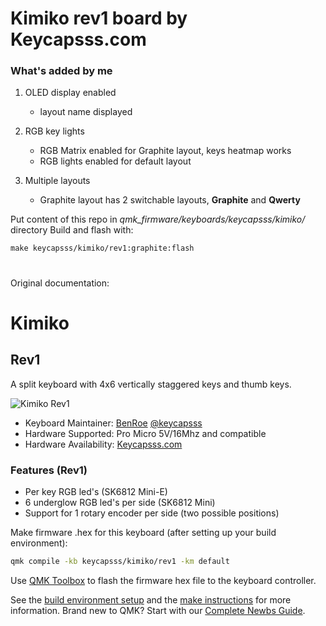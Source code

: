 # Kimiko rev1 board by Keycapsss.com
### What's added by me

1. OLED display enabled
    - layout name displayed

2. RGB key lights
    - RGB Matrix enabled for Graphite layout, keys heatmap works
    - RGB lights enabled for default layout
    
3. Multiple layouts
    - Graphite layout has 2 switchable layouts, **Graphite** and **Qwerty**


Put content of this repo in *qmk_firmware/keyboards/keycapsss/kimiko/* directory 
Build and flash with:
```
make keycapsss/kimiko/rev1:graphite:flash
```
#
#


Original documentation:
# Kimiko

## Rev1

A split keyboard with 4x6 vertically staggered keys and thumb keys.

![Kimiko Rev1](https://i.imgur.com/md6V6Eoh.jpg)

- Keyboard Maintainer: [BenRoe](https://github.com/BenRoe/) [@keycapsss](https://twitter.com/keycapsss)
- Hardware Supported: Pro Micro 5V/16Mhz and compatible
- Hardware Availability: [Keycapsss.com](https://keycapsss.com)

### Features (Rev1)

- Per key RGB led's (SK6812 Mini-E)
- 6 underglow RGB led's per side (SK6812 Mini)
- Support for 1 rotary encoder per side (two possible positions)

Make firmware .hex for this keyboard (after setting up your build environment):

```bash
qmk compile -kb keycapsss/kimiko/rev1 -km default
```

Use [QMK Toolbox](https://github.com/qmk/qmk_toolbox) to flash the firmware hex file to the keyboard controller.

See the [build environment setup](https://docs.qmk.fm/#/getting_started_build_tools) and the [make instructions](https://docs.qmk.fm/#/getting_started_make_guide) for more information. Brand new to QMK? Start with our [Complete Newbs Guide](https://docs.qmk.fm/#/newbs).
